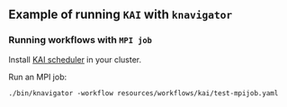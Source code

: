 ## Example of running `KAI` with `knavigator`

### Running workflows with `MPI job`

Install [KAI scheduler](https://github.com/NVIDIA/KAI-Scheduler/blob/main/README.md) in your cluster.

Run an MPI job: 
```shell
./bin/knavigator -workflow resources/workflows/kai/test-mpijob.yaml
```
